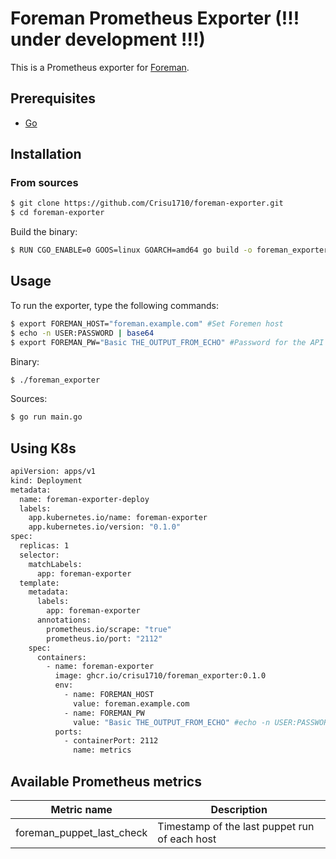 # Foreman Prometheus Exporter (!!! under development !!!)

This is a Prometheus exporter for [Foreman](https://www.theforeman.org).

## Prerequisites

* [Go](https://golang.org/doc/)

## Installation

### From sources

```bash
$ git clone https://github.com/Crisu1710/foreman-exporter.git
$ cd foreman-exporter
```

Build the binary:
```bash
$ RUN CGO_ENABLE=0 GOOS=linux GOARCH=amd64 go build -o foreman_exporter .
```

## Usage

To run the exporter, type the following commands:


```bash
$ export FOREMAN_HOST="foreman.example.com" #Set Foremen host
$ echo -n USER:PASSWORD | base64
$ export FOREMAN_PW="Basic THE_OUTPUT_FROM_ECHO" #Password for the API User
```
Binary:
```bash
$ ./foreman_exporter
```

Sources:
```bash
$ go run main.go
```

## Using K8s

```bash
apiVersion: apps/v1
kind: Deployment
metadata:
  name: foreman-exporter-deploy
  labels:
    app.kubernetes.io/name: foreman-exporter
    app.kubernetes.io/version: "0.1.0"
spec:
  replicas: 1
  selector:
    matchLabels:
      app: foreman-exporter
  template:
    metadata:
      labels:
        app: foreman-exporter
      annotations:
        prometheus.io/scrape: "true"
        prometheus.io/port: "2112"
    spec:
      containers:
        - name: foreman-exporter
          image: ghcr.io/crisu1710/foreman_exporter:0.1.0
          env:
            - name: FOREMAN_HOST
              value: foreman.example.com
            - name: FOREMAN_PW
              value: "Basic THE_OUTPUT_FROM_ECHO" #echo -n USER:PASSWORD | base64
          ports:
            - containerPort: 2112
              name: metrics
```

## Available Prometheus metrics

|            Metric name            | Description                                                     |
|:---------------------------------:|-----------------------------------------------------------------|
|     foreman_puppet_last_check     | Timestamp of the last puppet run of each host                   |   


